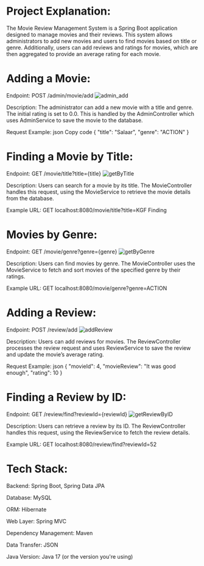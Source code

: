 
# Project Explanation:
The Movie Review Management System is a Spring Boot application designed to manage movies and their reviews. This system allows administrators to add new movies and users to find movies based on title or genre. Additionally, users can add reviews and ratings for movies, which are then aggregated to provide an average rating for each movie.
    

# Adding a Movie:

Endpoint: POST /admin/movie/add
![admin_add](https://github.com/itsroshan137/Horizontal-Swiper/assets/90986796/2e5c39d1-9fbb-4688-88e2-01885d846e92)


Description: The administrator can add a new movie with a title and genre. The initial rating is set to 0.0. This is handled by the AdminController which uses AdminService to save the movie to the database.

Request Example: json Copy code { "title": "Salaar", "genre": "ACTION" } 

# Finding a Movie by Title:

Endpoint: GET /movie/title?title={title}
![getByTitle](https://github.com/itsroshan137/Horizontal-Swiper/assets/90986796/691d2875-4126-43fe-b361-5d7f42aac9b5)

Description: Users can search for a movie by its title. The MovieController handles this request, using the MovieService to retrieve the movie details from the database. 

Example URL: GET localhost:8080/movie/title?title=KGF Finding 

# Movies by Genre:

Endpoint: GET /movie/genre?genre={genre}
![getByGenre](https://github.com/itsroshan137/Horizontal-Swiper/assets/90986796/442e2a24-440a-4550-a18c-6fe73a59ae29)

 Description: Users can find movies by genre. The MovieController uses the MovieService to fetch and sort movies of the specified genre by their ratings. 
 
Example URL: GET localhost:8080/movie/genre?genre=ACTION

# Adding a Review:

Endpoint: POST /review/add 
![addReview](https://github.com/itsroshan137/Horizontal-Swiper/assets/90986796/c7765e17-76a9-4627-a466-2b46b2ca3f02)


Description: Users can add reviews for movies. The ReviewController processes the review request and uses ReviewService to save the review and update the movie’s average rating.

Request Example: json { "movieId": 4, "movieReview": "It was good enough", "rating": 10 } 

# Finding a Review by ID:

Endpoint: GET /review/find?reviewId={reviewId} 
![getReviewByID](https://github.com/itsroshan137/Horizontal-Swiper/assets/90986796/6022feaa-3db8-4c6e-9643-c6df1ea3a96c)

Description: Users can retrieve a review by its ID. The ReviewController handles this request, using the ReviewService to fetch the review details. 

Example URL: GET localhost:8080/review/find?reviewId=52

# Tech Stack:

 Backend: Spring Boot, Spring Data JPA 
 
 Database: MySQL 
 
 ORM: Hibernate 
 
 Web Layer: Spring MVC 
 
 Dependency Management: Maven
 
 Data Transfer: JSON 
 
 Java Version: Java 17 (or the version you're using)


